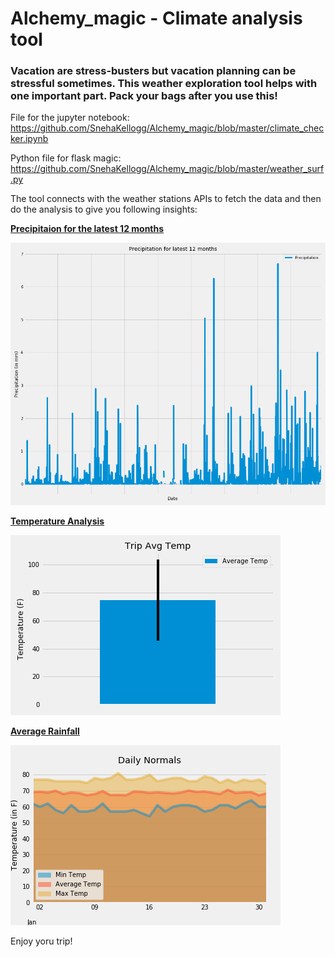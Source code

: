 # Alchemy_magic - Climate analysis tool

### Vacation are stress-busters but vacation planning can be stressful sometimes. This weather exploration tool helps with one important part. Pack your bags after you use this!

File for the jupyter notebook:
https://github.com/SnehaKellogg/Alchemy_magic/blob/master/climate_checker.ipynb

Python file for flask magic:
https://github.com/SnehaKellogg/Alchemy_magic/blob/master/weather_surf.py

The tool connects with the weather stations APIs to fetch the data and then do the analysis to give you following insights:


<b><u>Precipitaion for the latest 12 months</u></b>

![Precipitation density over last 12 months](https://github.com/SnehaKellogg/Alchemy_magic/blob/master/Precipitation.png)

<b><u>Temperature Analysis</u></b>

![Trip's Average Temperature](https://github.com/SnehaKellogg/Alchemy_magic/blob/master/TripAvgTemp.png)


<b><u>Average Rainfall</u></b>

![Trip's Average Rainfall](https://github.com/SnehaKellogg/Alchemy_magic/blob/master/Daily_NormalsJan17.png)


Enjoy yoru trip!
